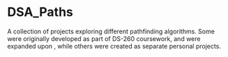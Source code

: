 # DSA_Paths
A collection of projects exploring different pathfinding algorithms. Some were originally developed as part of DS-260 coursework, and were expanded upon , while others were created as separate personal projects.

